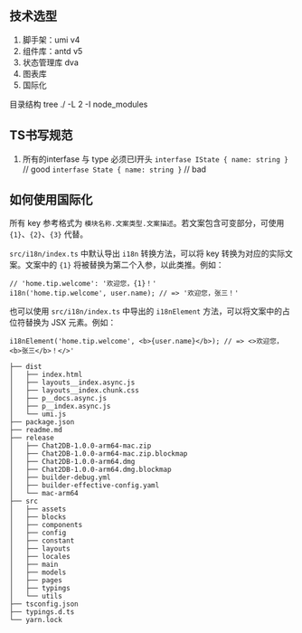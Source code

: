 ## 技术选型

1. 脚手架：umi v4
2. 组件库：antd v5
3. 状态管理库 dva
4. 图表库
5. 国际化

目录结构 tree ./ -L 2 -I node_modules

## TS书写规范
  1. 所有的interfase 与 type 必须已I开头
    `interfase IState { name: string }` // good
    `interfase State { name: string }` // bad
  

## 如何使用国际化 

所有 key 参考格式为 `模块名称.文案类型.文案描述`。若文案包含可变部分，可使用 `{1}`、`{2}`、`{3}` 代替。

`src/i18n/index.ts` 中默认导出 `i18n` 转换方法，可以将 key 转换为对应的实际文案。文案中的 `{1}` 将被替换为第二个入参，以此类推。例如：

```tsx
// 'home.tip.welcome': '欢迎您，{1}！'
i18n('home.tip.welcome', user.name); // => '欢迎您，张三！'
```

也可以使用 `src/i18n/index.ts` 中导出的 `i18nElement` 方法，可以将文案中的占位符替换为 JSX 元素。例如：

```tsx
i18nElement('home.tip.welcome', <b>{user.name}</b>); // => <>欢迎您，<b>张三</b>！</>'
```

```code
├── dist
│   ├── index.html
│   ├── layouts__index.async.js
│   ├── layouts__index.chunk.css
│   ├── p__docs.async.js
│   ├── p__index.async.js
│   └── umi.js
├── package.json
├── readme.md
├── release
│   ├── Chat2DB-1.0.0-arm64-mac.zip
│   ├── Chat2DB-1.0.0-arm64-mac.zip.blockmap
│   ├── Chat2DB-1.0.0-arm64.dmg
│   ├── Chat2DB-1.0.0-arm64.dmg.blockmap
│   ├── builder-debug.yml
│   ├── builder-effective-config.yaml
│   └── mac-arm64
├── src
│   ├── assets
│   ├── blocks
│   ├── components
│   ├── config
│   ├── constant
│   ├── layouts
│   ├── locales
│   ├── main
│   ├── models
│   ├── pages
│   ├── typings
│   └── utils
├── tsconfig.json
├── typings.d.ts
└── yarn.lock
```
